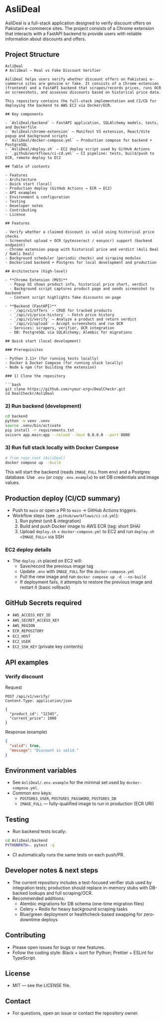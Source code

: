 # AsliDeal

AsliDeal is a full-stack application designed to verify discount offers on Pakistani e-commerce sites. The project consists of a Chrome extension that interacts with a FastAPI backend to provide users with reliable information about discounts and offers.

## Project Structure

```
AsliDeal
# AsliDeal — Real vs Fake Discount Verifier

AsliDeal helps users verify whether discount offers on Pakistani e-commerce sites are genuine or fake. It consists of a Chrome extension (frontend) and a FastAPI backend that scrapes/records prices, runs OCR on screenshots, and assesses discounts based on historical price data.

This repository contains the full-stack implementation and CI/CD for deploying the backend to AWS EC2 via Docker/ECR.

## Key components

- `AsliDeal/backend` — FastAPI application, SQLAlchemy models, tests, and Dockerfile
- `AsliDeal/chrome-extension` — Manifest V3 extension, React/Vite popup and background scripts
- `AsliDeal/docker-compose.yml` — Production compose for backend + PostgreSQL
- `AsliDeal/deploy.sh` — EC2 deploy script used by GitHub Actions
- `.github/workflows/ci-cd.yml` — CI pipeline: tests, build/push to ECR, remote deploy to EC2

## Table of contents

- Features
- Architecture
- Quick start (local)
- Production deploy (GitHub Actions → ECR → EC2)
- API examples
- Environment & configuration
- Testing
- Developer notes
- Contributing
- License

## Features

- Verify whether a claimed discount is valid using historical price checks
- Screenshot upload + OCR (pytesseract / easyocr) support (backend endpoint)
- Chrome extension popup with historical price and verdict (Asli Deal / Nakli Deal)
- Background scheduler (periodic checks) and scraping modules
- Dockerized backend + Postgres for local development and production

## Architecture (high-level)

- **Chrome Extension (MV3)**
  - Popup UI shows product info, historical price chart, verdict
  - Background script captures product page and sends screenshot to backend
  - Content script highlights fake discounts on-page

- **Backend (FastAPI)**
  - `/api/v1/offers` — CRUD for tracked products
  - `/api/v1/price-history` — Fetch price history
  - `/api/v1/verify` — Analyze a product and return verdict
  - `/api/v1/upload` — Accept screenshots and run OCR
  - Services: scrapers, verifier, OCR integration
  - DB: PostgreSQL via SQLAlchemy; Alembic for migrations

## Quick start (local development)

### Prerequisites

- Python 3.11+ (for running tests locally)
- Docker & Docker Compose (for running stack locally)
- Node & npm (for building the extension)

### 1) Clone the repository

```bash
git clone https://github.com/<your-org>/DealCheckr.git
cd DealCheckr/AsliDeal
```

### 2) Run backend (development)

```bash
cd backend
python -m venv .venv
source .venv/bin/activate
pip install -r requirements.txt
uvicorn app.main:app --reload --host 0.0.0.0 --port 8000
```

### 3) Run full stack locally with Docker Compose

```bash
# from repo root (AsliDeal)
docker compose up --build
```

This will start the backend (reads `IMAGE_FULL` from env) and a Postgres database. Use `.env` (or copy `.env.example`) to set DB credentials and image values.

## Production deploy (CI/CD summary)

- Push to `main` or open a PR to `main` → GitHub Actions triggers.
- Workflow steps (see `.github/workflows/ci-cd.yml`):
  1. Run pytest (unit & integration)
  2. Build and push Docker image to AWS ECR (tag: short SHA)
  3. Upload `deploy.sh` + `docker-compose.yml` to EC2 and run `deploy.sh <IMAGE_FULL>` via SSH

### EC2 deploy details

- The `deploy.sh` placed on EC2 will:
  - Save/record the previous image tag
  - Update `.env` with `IMAGE_FULL` for the `docker-compose.yml`
  - Pull the new image and run `docker compose up -d --no-build`
  - If deployment fails, it attempts to restore the previous image and restart it (basic rollback)

## GitHub Secrets required

- `AWS_ACCESS_KEY_ID`
- `AWS_SECRET_ACCESS_KEY`
- `AWS_REGION`
- `ECR_REPOSITORY`
- `EC2_HOST`
- `EC2_USER`
- `EC2_SSH_KEY` (private key contents)

## API examples

### Verify discount

Request

```http
POST /api/v1/verify/
Content-Type: application/json

{
  "product_id": "12345",
  "current_price": 1000
}
```

Response (example)

```json
{
  "valid": true,
  "message": "Discount is valid."
}
```

## Environment variables

- See `AsliDeal/.env.example` for the minimal set used by `docker-compose.yml`.
- Common env keys:
  - `POSTGRES_USER`, `POSTGRES_PASSWORD`, `POSTGRES_DB`
  - `IMAGE_FULL` — fully-qualified image to run in production (ECR URI)

## Testing

- Run backend tests locally:

```bash
cd AsliDeal/backend
PYTHONPATH=. pytest -q
```

- CI automatically runs the same tests on each push/PR.

## Developer notes & next steps

- The current repository includes a test-focused verifier stub used by integration tests; production should replace in-memory stubs with DB-backed lookups and full scraping/OCR.
- Recommended additions:
  - Alembic migrations for DB schema (one-time migration files)
  - Celery + Redis for heavy background scraping tasks
  - Blue/green deployment or healthcheck-based swapping for zero-downtime deploys

## Contributing

- Please open issues for bugs or new features.
- Follow the coding style: Black + isort for Python; Prettier + ESLint for TypeScript.

## License

- MIT — see the LICENSE file.

## Contact

- For questions, open an issue or contact the repository owner.
